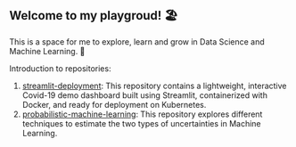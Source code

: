 ## Welcome to my playgroud! 🏖️

This is a space for me to explore, learn and grow in Data Science and Machine Learning. 🤖

Introduction to repositories:
1. [streamlit-deployment](https://github.com/kotharivineet/streamlit-deployment):
   This repository contains a lightweight, interactive Covid-19 demo dashboard built using Streamlit, containerized with Docker, and ready for deployment on Kubernetes.
2. [probabilistic-machine-learning](https://github.com/kotharivineet/probabilistic-machine-learning):
   This repository explores different techniques to estimate the two types of uncertainties in Machine Learning.

<!--
**kotharivineet/kotharivineet** is a ✨ _special_ ✨ repository because its `README.md` (this file) appears on your GitHub profile.

Here are some ideas to get you started:

- 🔭 I’m currently working on ...
- 🌱 I’m currently learning ...
- 👯 I’m looking to collaborate on ...
- 🤔 I’m looking for help with ...
- 💬 Ask me about ...
- 📫 How to reach me: ...
- 😄 Pronouns: ...
- ⚡ Fun fact: ...
-->

